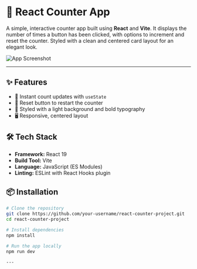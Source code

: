 # 🧮 React Counter App

A simple, interactive counter app built using **React** and **Vite**. It displays the number of times a button has been clicked, with options to increment and reset the counter. Styled with a clean and centered card layout for an elegant look.

![App Screenshot](./Screenshot%20(248).png)

---

## ✨ Features

- 🚀 Instant count updates with `useState`
- 🔁 Reset button to restart the counter
- 🎨 Styled with a light background and bold typography
- 🖥️ Responsive, centered layout

## 🛠️ Tech Stack

- **Framework:** React 19
- **Build Tool:** Vite
- **Language:** JavaScript (ES Modules)
- **Linting:** ESLint with React Hooks plugin

## 📦 Installation

```bash
# Clone the repository
git clone https://github.com/your-username/react-counter-project.git
cd react-counter-project

# Install dependencies
npm install

# Run the app locally
npm run dev

---

